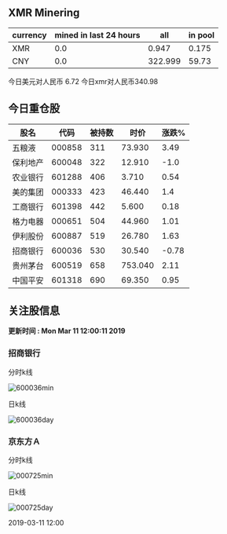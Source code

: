 ## XMR Minering

|currency|mined in last 24 hours|all|in pool|
|---|---|---|---|
|XMR|0.0|0.947|0.175|
|CNY|0.0|322.999|59.73|

今日美元对人民币 6.72	今日xmr对人民币340.98


## 今日重仓股 

|股名|代码|被持数|时价|涨跌%|
|---|---|---|---|---|
|五粮液|000858|311|73.930|3.49|
|保利地产|600048|322|12.910|-1.0|
|农业银行|601288|406|3.710|0.54|
|美的集团|000333|423|46.440|1.4|
|工商银行|601398|442|5.600|0.18|
|格力电器|000651|504|44.960|1.01|
|伊利股份|600887|519|26.780|1.63|
|招商银行|600036|530|30.540|-0.78|
|贵州茅台|600519|658|753.040|2.11|
|中国平安|601318|690|69.350|0.95|

## 关注股信息
**更新时间 : Mon Mar 11 12:00:11 2019**
### 招商银行 
分时k线

![600036min](http://image.sinajs.cn/newchart/min/n/sh600036.gif)

日k线

![600036day](http://image.sinajs.cn/newchart/daily/n/sh600036.gif)

### 京东方Ａ 
分时k线

![000725min](http://image.sinajs.cn/newchart/min/n/sz000725.gif)

日k线

![000725day](http://image.sinajs.cn/newchart/daily/n/sz000725.gif)

2019-03-11 12:00